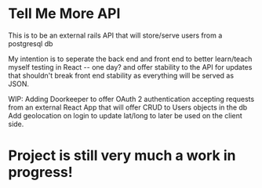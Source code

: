 # Tell Me More API

This is to be an external rails API that will store/serve users from a postgresql db

My intention is to seperate the back end and front end to better learn/teach myself testing in React -- one day?
and offer stability to the API for updates that shouldn't break front end stability as everything will
be served as JSON.

WIP:
  Adding Doorkeeper to offer OAuth 2 authentication
  accepting requests from an external React App that will offer CRUD to Users objects in the db
  Add geolocation on login to update lat/long to later be used on the client side.
  
# Project is still very much a work in progress!
